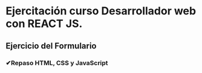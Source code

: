 # Ejercitación curso Desarrollador web con REACT JS. 

## Ejercicio del Formulario

### ✔Repaso HTML, CSS y JavaScript 
